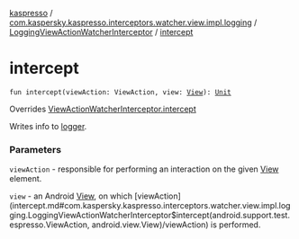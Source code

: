 [kaspresso](../../index.md) / [com.kaspersky.kaspresso.interceptors.watcher.view.impl.logging](../index.md) / [LoggingViewActionWatcherInterceptor](index.md) / [intercept](./intercept.md)

# intercept

`fun intercept(viewAction: ViewAction, view: `[`View`](https://developer.android.com/reference/android/view/View.html)`): `[`Unit`](https://kotlinlang.org/api/latest/jvm/stdlib/kotlin/-unit/index.html)

Overrides [ViewActionWatcherInterceptor.intercept](../../com.kaspersky.kaspresso.interceptors.watcher.view/-view-action-watcher-interceptor/intercept.md)

Writes info to [logger](#).

### Parameters

`viewAction` - responsible for performing an interaction on the given [View](https://developer.android.com/reference/android/view/View.html) element.

`view` - an Android [View](https://developer.android.com/reference/android/view/View.html), on which [viewAction](intercept.md#com.kaspersky.kaspresso.interceptors.watcher.view.impl.logging.LoggingViewActionWatcherInterceptor$intercept(android.support.test.espresso.ViewAction, android.view.View)/viewAction) is performed.